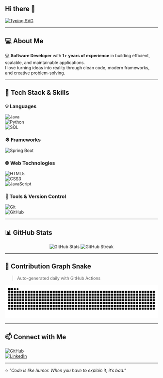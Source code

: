 ## Hi there 👋

<!--
**DineshThanneeru2021/DineshThanneeru2021** is a ✨ _special_ ✨ repository because its `README.md` (this file) appears on your GitHub profile.

Here are some ideas to get you started:

- 🔭 I’m currently working on ...
- 🌱 I’m currently learning ...
- 👯 I’m looking to collaborate on ...
- 🤔 I’m looking for help with ...
- 💬 Ask me about ...
- 📫 How to reach me: ...
- 😄 Pronouns: ...
- ⚡ Fun fact: ...
-->
<!-- Typing SVG Intro -->
[![Typing SVG](https://readme-typing-svg.demolab.com?color=00FFAB&size=28&center=true&vCenter=true&width=800&lines=Hi+there+👋,+I'm+Dinesh+Thanneeru;Software+Developer+with+1%2B+years+experience;Java+|+Spring+Boot+|+Python+|+SQL;Passionate+about+Clean+Code+and+Web+Tech)](https://git.io/typing-svg)

---

## 💻 About Me  
💻 **Software Developer** with **1+ years of experience** in building efficient, scalable, and maintainable applications.  
I love turning ideas into reality through clean code, modern frameworks, and creative problem-solving.  

---

## 🚀 Tech Stack & Skills  

### 💡 Languages  
![Java](https://img.shields.io/badge/Java-ED8B00?style=for-the-badge&logo=openjdk&logoColor=white)  
![Python](https://img.shields.io/badge/Python-3776AB?style=for-the-badge&logo=python&logoColor=white)  
![SQL](https://img.shields.io/badge/SQL-003B57?style=for-the-badge&logo=postgresql&logoColor=white)  

### ⚙️ Frameworks  
![Spring Boot](https://img.shields.io/badge/Spring%20Boot-6DB33F?style=for-the-badge&logo=springboot&logoColor=white)  

### 🌐 Web Technologies  
![HTML5](https://img.shields.io/badge/HTML5-E34F26?style=for-the-badge&logo=html5&logoColor=white)  
![CSS3](https://img.shields.io/badge/CSS3-1572B6?style=for-the-badge&logo=css3&logoColor=white)  
![JavaScript](https://img.shields.io/badge/JavaScript-F7DF1E?style=for-the-badge&logo=javascript&logoColor=black)  

### 🔧 Tools & Version Control  
![Git](https://img.shields.io/badge/Git-F05032?style=for-the-badge&logo=git&logoColor=white)  
![GitHub](https://img.shields.io/badge/GitHub-181717?style=for-the-badge&logo=github&logoColor=white)  

---

## 📊 GitHub Stats  

<p align="center">
  <img src="https://github-readme-stats.vercel.app/api?username=DineshThanneeru2021&show_icons=true&theme=radical" alt="GitHub Stats" width="48%" />
  <img src="https://github-readme-streak-stats.herokuapp.com/?user=DineshThanneeru2021&theme=radical" alt="GitHub Streak" width="48%" />
</p>

---

## 🐍 Contribution Graph Snake
> Auto-generated daily with GitHub Actions

<p align="center">
  <img src="https://raw.githubusercontent.com/DineshThanneeru2021/DineshThanneeru2021/output/github-contribution-grid-snake.svg" alt="snake animation">
</p>

---

## 📫 Connect with Me  
[![GitHub](https://img.shields.io/badge/GitHub-181717?style=for-the-badge&logo=github)](https://github.com/DineshThanneeru2021)  
[![LinkedIn](https://img.shields.io/badge/LinkedIn-0077B5?style=for-the-badge&logo=linkedin&logoColor=white)](https://linkedin.com/in/YOUR-LINKEDIN-USERNAME)  

---

⭐ *"Code is like humor. When you have to explain it, it’s bad."*  

